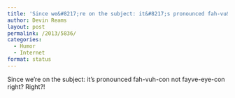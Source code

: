 ```yaml
---
title: 'Since we&#8217;re on the subject: it&#8217;s pronounced fah-vu&#8230;'
author: Devin Reams
layout: post
permalink: /2013/5836/
categories:
  - Humor
  - Internet
format: status
---
```

Since we&#8217;re on the subject: it&#8217;s pronounced fah-vuh-con not fayve-eye-con right? Right?!